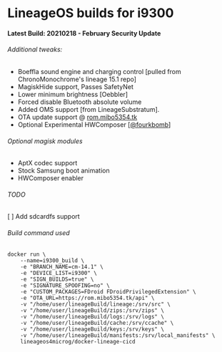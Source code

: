 # LineageOS builds for i9300
#### Latest Build: 20210218 - February Security Update

###### Additional tweaks:
* Boeffla sound engine and charging control [pulled from ChronoMonochrome's lineage 15.1 repo]
* MagiskHide support, Passes SafetyNet
* Lower minimum brightness [Oebbler]
* Forced disable Bluetooth absolute volume 
* Added OMS support [from LineageSubstratum]. 
* OTA update support @ [rom.mibo5354.tk](https://rom.mibo5354.tk/builds/full/)
* Optional Experimental HWComposer [[@fourkbomb](https://forum.xda-developers.com/galaxy-s3/orig-development/experimental-lineageos-14-1-i9300-t3696500)]

###### Optional magisk modules
* AptX codec support
* Stock Samsung boot animation
* HWComposer enabler

###### TODO

[ ] Add sdcardfs support

###### Build command used
```
docker run \
    --name=i9300_build \
    -e "BRANCH_NAME=cm-14.1" \
    -e "DEVICE_LIST=i9300" \
    -e "SIGN_BUILDS=true" \
    -e "SIGNATURE_SPOOFING=no" \
    -e "CUSTOM_PACKAGES=FDroid FDroidPrivilegedExtension" \
    -e "OTA_URL=https://rom.mibo5354.tk/api" \
    -v "/home/user/lineageBuild/lineage:/srv/src" \
    -v "/home/user/lineageBuild/zips:/srv/zips" \
    -v "/home/user/lineageBuild/logs:/srv/logs" \
    -v "/home/user/lineageBuild/cache:/srv/ccache" \
    -v "/home/user/lineageBuild/keys:/srv/keys" \
    -v "/home/user/lineageBuild/manifests:/srv/local_manifests" \
    lineageos4microg/docker-lineage-cicd
```
